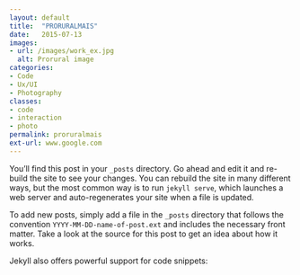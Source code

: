 ```yaml
---
layout: default
title:  "PRORURALMAIS"
date:   2015-07-13
images: 
- url: /images/work_ex.jpg
  alt: Prorural image
categories:
- Code
- Ux/UI
- Photography
classes:
- code
- interaction
- photo
permalink: proruralmais
ext-url: www.google.com
---
```

You’ll find this post in your `_posts` directory. Go ahead and edit it and re-build the site to see your changes. You can rebuild the site in many different ways, but the most common way is to run `jekyll serve`, which launches a web server and auto-regenerates your site when a file is updated.

To add new posts, simply add a file in the `_posts` directory that follows the convention `YYYY-MM-DD-name-of-post.ext` and includes the necessary front matter. Take a look at the source for this post to get an idea about how it works.

Jekyll also offers powerful support for code snippets:
